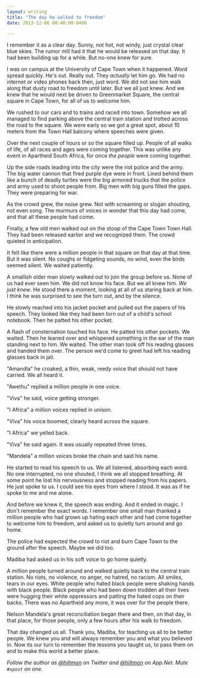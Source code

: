```yaml
---
layout: writing
title: "The day he walked to freedom"
date: 2013-12-06 08:40:00-0400

---
```


I remember it as a clear day. Sunny, not hot, not windy, just crystal clear blue skies. The rumor mill had it that he would be released on that day. It had been building up for a while. But no-one knew for sure.

I was on campus at the University of Cape Town when it happened. Word spread quickly. He's out. Really out. They *actually* let him go. We had no internet or video phones back then, just word. We did not see him walk along that dusty road to freedom until later. But we all just knew. And we knew that he would next be driven to Greenmarket Square, the central square in Cape Town, for all of us to welcome him.

We rushed to our cars and to trains and raced into town. Somehow we all managed to find parking above the central train station and trotted across the road to the square. We were early so we got a great spot, about 10 meters from the Town Hall balcony where speeches were given.

Over the next couple of hours or so the square filled up. People of all walks of life, of all races and ages were coming together. This was unlike any event in Apartheid South Africa, for once *the people* were coming together.

Up the side roads leading into the city were the riot police and the army. The big water cannon that fired purple dye were in front. Lined behind them like a bunch of deadly turtles were the big armored trucks that the police and army used to shoot people from. Big men with big guns filled the gaps. They were preparing for war.

As the crowd grew, the noise grew. Not with screaming or slogan shouting, not even song. The murmurs of voices in wonder that this day had come, and that all these people had come.

Finally, a few old men walked out on the stoop of the Cape Town Town Hall. They had been released earlier and we recognized them. The crowd quieted in anticipation.

It felt like there were a million people in that square on that day at that time. But it was silent. No coughs or fidgeting sounds, no wind, even the birds seemed silent. We waited patiently.

A smallish older man slowly walked out to join the group before us. None of us had ever seen him. We did not know his face. But we all knew him. *We just knew*. He stood there a moment, looking at all of us staring back at him. I think he was surprised to see the turn out, and by the silence.

He slowly reached into his jacket pocket and pulled out the papers of his speech. They looked like they had been torn out of a child's school notebook. Then he patted his other pocket.

A flash of consternation touched his face. He patted his other pockets. We waited. Then he leaned over and whispered something in the ear of the man standing next to him. We waited. The other man took off his reading glasses and handed them over. The person we'd come to greet had left his reading glasses back in jail.

"Amandla" he croaked, a thin, weak, reedy voice that should not have carried. We all heard it.

"Awethu" replied a million people in one voice.

"Viva" he said, voice getting stronger.

"I Africa" a million voices replied in unison.

"Viva" his voice boomed, clearly heard across the square.

"I Africa" we yelled back.

"Viva" he said again. It was usually repeated three times.

"Mandela" a million voices broke the chain and said his name.

He started to read his speech to us. We all listened, absorbing each word. No one interrupted, no one shouted, I think we all stopped breathing. At some point he lost his nervousness and stopped reading from his papers. He just spoke to us. I could see his eyes from where I stood. It was as if he spoke to me and me alone.

And before we knew it, the speech was ending. And it ended in magic. I don't remember the exact words. I remember one small man thanked a million people who had grown up hating each other and had come together to welcome him to freedom, and asked us to quietly turn around and go home.

The police had expected the crowd to riot and burn Cape Town to the ground after the speech. Maybe we did too.

Madiba had asked us in his soft voice to go home quietly.

A million people turned around and walked quietly back to the central train station. No riots, no violence, no anger, no hatred, no racism. All smiles, tears in our eyes. White people who hated black people were shaking hands with black people. Black people who had been down trodden all their lives were hugging their white oppressors and patting the hated cops on their backs. There was no Apartheid any more, it was over for the people there.

Nelson Mandela's great reconciliation began there and then, on that day, in that place, for those people, only a few hours after his walk to freedom.

That day changed us all. Thank you, Madiba, for teaching us all to be better people. We knew you and will always remember you and what you believed in. Now its our turn to remember the lessons you taught us, to pass them on and to make this world a better place.

*Follow the author as [@hiltmon](https://twitter.com/hiltmon) on Twitter and [@hiltmon](http://alpha.app.net/hiltmon) on App.Net. Mute `#xpost` on one.*
